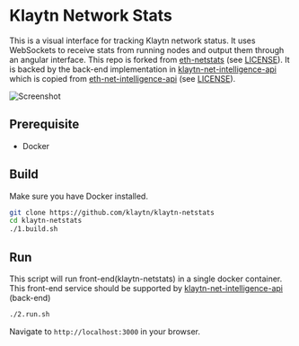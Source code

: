 Klaytn Network Stats
============

This is a visual interface for tracking Klaytn network status.
It uses WebSockets to receive stats from running nodes and output them through an angular interface.
This repo is forked from [eth-netstats](https://github.com/cubedro/eth-netstats) (see [LICENSE](/LICENSE)).
It is backed by the back-end implementation in [klaytn-net-intelligence-api](https://github.com/klaytn/klaytn-net-intelligence-api)
which is copied from [eth-net-intelligence-api](https://github.com/cubedro/eth-net-intelligence-api) (see [LICENSE](https://github.com/klaytn/klaytn-net-intelligence-api/blob/main/LICENSE)).

![Screenshot](https://github.com/klaytn/klaytn-netstats//tree/main/src/images/screenshot.png? "Screenshot")

## Prerequisite
* Docker

## Build
Make sure you have Docker installed.

```bash
git clone https://github.com/klaytn/klaytn-netstats
cd klaytn-netstats
./1.build.sh
```

## Run
This script will run front-end(klaytn-netstats) in a single docker container.
This front-end service should be supported by [klaytn-net-intelligence-api](https://github.com/klaytn/klaytn-net-intelligence-api) (back-end)

```bash
./2.run.sh
```

Navigate to `http://localhost:3000` in your browser.
